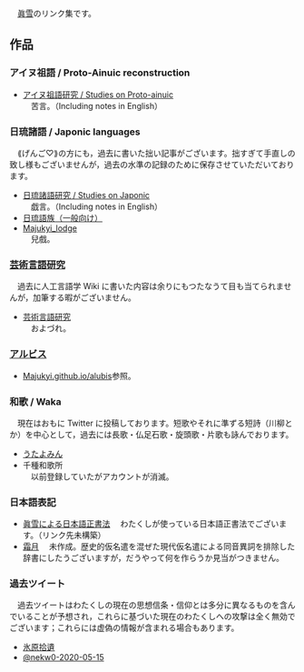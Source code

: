 　[眞雪](https://twitter.com/nekw0)のリンク集です。
## 作品
### アイヌ祖語 / Proto-Ainuic reconstruction
* [アイヌ祖語研究 / Studies on Proto-ainuic](https://note.com/nigwatu/m/me4ef65753438)  
　苦言。（Including notes in English）
### 日琉諸語 / Japonic languages 
　⟪げんご♡⟫の方にも，過去に書いた拙い記事がございます。拙すぎて手直しの致し様もございませんが，過去の水準の記録のために保存させていただいております。
* [日琉諸語研究 / Studies on Japonic](https://note.com/nigwatu/m/ma197b0221e8e)  
　戯言。（Including notes in English）
* [日琉語族（一般向け）](https://note.com/nigwatu/m/ma123c42f2abb)
* [Majukyi_lodge](https://majukyi.github.io/Japonic/)  
　兒戲。
### [芸術言語研究](https://conlinguistics.wikia.org/ja/wiki/%E8%8a%B8%E8%a1%93%E8%a8%80%E8%aa%9E%E7%a0%94%E7%a9%B6)
　過去に人工言語学 Wiki に書いた内容は余りにもつたなうて目も当てられませんが，加筆する暇がございません。
* [芸術言語研究](https://note.com/nigwatu/m/m1ba4bf009c68)  
　およづれ。
### [アルビス](https://pianists.github.io/PsMemoBlog/conworld/)
* [Majukyi.github.io/alubis](https://Majukyi.github.io/alubis)参照。
### 和歌 / Waka 
　現在はおもに Twitter に投稿しております。短歌やそれに準ずる短詩（川柳とか）を中心として，過去には長歌・仏足石歌・旋頭歌・片歌も詠んでおります。
* [うたよみん](http://www.utayom.in/users/7977)
* 千種和歌所  
　以前登録していたがアカウントが消滅。
### 日本語表記
* [眞雪による日本語正書法](https://Majukyi.github.io/Japonic/Jpn_Orth) 
　わたくしが使っている日本語正書法でございます。（リンク先未構築）
* [霜月]() 
　未作成。歴史的仮名遣を混ぜた現代仮名遣による同音異詞を排除した辞書にしたうございますが，だうやって何を作らうか見当がつきません。
### 過去ツイート 
　過去ツイートはわたくしの現在の思想信条・信仰とは多分に異なるものを含んでいることが予想され，これらに基づいた現在のわたくしへの攻撃は全く無効でございます；これらには虚偽の情報が含まれる場合もあります。
* [氷原拾遺󠄁](https://twitter.com/2003917) 
* [@nekw0-2020-05-15](https://Majukyi.github.io/Tweets-nekw0-2020-05-15/Your_archive.html)